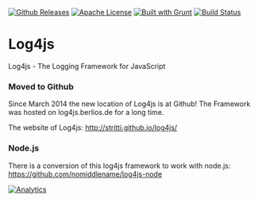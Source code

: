 [![Github Releases](https://img.shields.io/github/downloads/atom/atom/latest/total.svg)]()
[![Apache License][license-image]][license-url]
[![Built with Grunt](https://cdn.gruntjs.com/builtwith.png)](http://gruntjs.com/)
[![Build Status](https://secure.travis-ci.org/stritti/log4js.png?branch=master)](http://travis-ci.org/stritti/log4js)

[license-image]: http://img.shields.io/badge/license-Apache%202.0-blue.svg?style=flat
[license-url]: LICENSE
Log4js
======

Log4js - The Logging Framework for JavaScript

### Moved to Github
Since March 2014 the new location of Log4js is at Github! 
The Framework was hosted on log4js.berlios.de for a long time.

The website of Log4js: http://stritti.github.io/log4js/

### Node.js
There is a conversion of this log4js framework to work with node.js: https://github.com/nomiddlename/log4js-node

[![Analytics](https://ga-beacon.appspot.com/UA-327996-12/stritti/log4js)](https://github.com/igrigorik/ga-beacon)
